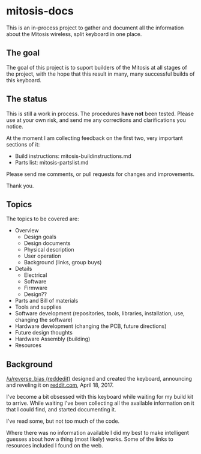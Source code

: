 # mitosis-docs

This is an in-process project to gather and document all the information about
the Mitosis wireless, split keyboard in one place.

## The goal
The goal of this project is to suport builders of the Mitosis at all stages of
the project, with the hope that this result in many, many successful builds of
this keyboard.

## The status
This is still a work in process. The procedures **have not** been tested. 
Please use at your own risk, and send me any corrections and clarifications you notice.

At the moment I am collecting feedback on the first two, very important sections
of it:
 * Build instructions: mitosis-buildinstructions.md
 * Parts list: mitosis-partslist.md
 
Please send me comments, or pull requests for changes and improvements.
 
Thank you.

## Topics
The topics to be covered are:
* Overview
	* Design goals
	* Design documents
	* Physical description
	* User operation
	* Background (links, group buys)
* Details
	* Electrical
	* Software
	* Firmware
	* Design??
* Parts and Bill of materials
* Tools and supplies
* Software development (repositories, tools, libraries, installation, use, changing the software)
* Hardware development (changing the PCB, future directions)
* Future design thoughts
* Hardware Assembly (building)
* Resources

## Background
[/u/reverse_bias (reddedit)](https://www.reddit.com/user/reverse_bias) designed and created the 
keyboard, announcing and reveling 
it on [reddit.com](https://www.reddit.com/r/MechanicalKeyboards/comments/66588f/wireless_split_qmk_mitosis/), April 18, 2017.

I've become a bit obsessed with this keyboard while waiting for my build 
kit to arrive. While waiting I've been collecting all the available information 
on it that I could find, and started documenting it.

I've read some, but not too much of the code.

Where there was no information available I did my best to make intelligent
guesses about how a thing (most likely) works. Some of the links to resources
included I found on the web.

